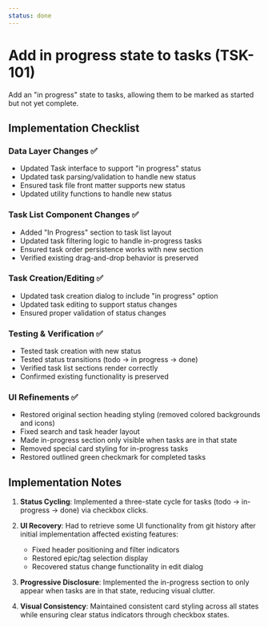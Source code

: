 ```yaml
---
status: done
---
```


# Add in progress state to tasks (TSK-101)

Add an "in progress" state to tasks, allowing them to be marked as started but not yet complete.

## Implementation Checklist

### Data Layer Changes ✅
- Updated Task interface to support "in progress" status
- Updated task parsing/validation to handle new status
- Ensured task file front matter supports new status
- Updated utility functions to handle new status

### Task List Component Changes ✅
- Added "In Progress" section to task list layout
- Updated task filtering logic to handle in-progress tasks
- Ensured task order persistence works with new section
- Verified existing drag-and-drop behavior is preserved

### Task Creation/Editing ✅
- Updated task creation dialog to include "in progress" option
- Updated task editing to support status changes
- Ensured proper validation of status changes

### Testing & Verification ✅
- Tested task creation with new status
- Tested status transitions (todo → in progress → done)
- Verified task list sections render correctly
- Confirmed existing functionality is preserved

### UI Refinements ✅
- Restored original section heading styling (removed colored backgrounds and icons)
- Fixed search and task header layout
- Made in-progress section only visible when tasks are in that state
- Removed special card styling for in-progress tasks
- Restored outlined green checkmark for completed tasks

## Implementation Notes

1. **Status Cycling**: Implemented a three-state cycle for tasks (todo → in-progress → done) via checkbox clicks.

2. **UI Recovery**: Had to retrieve some UI functionality from git history after initial implementation affected existing features:
   - Fixed header positioning and filter indicators
   - Restored epic/tag selection display
   - Recovered status change functionality in edit dialog

3. **Progressive Disclosure**: Implemented the in-progress section to only appear when tasks are in that state, reducing visual clutter.

4. **Visual Consistency**: Maintained consistent card styling across all states while ensuring clear status indicators through checkbox states.

